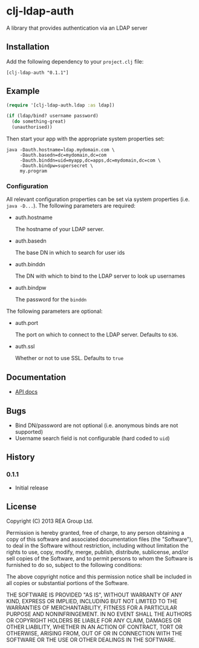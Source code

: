 # clj-ldap-auth

A library that provides authentication via an LDAP server

## Installation

Add the following dependency to your `project.clj` file:

    [clj-ldap-auth "0.1.1"]

## Example

```clojure
(require '[clj-ldap-auth.ldap :as ldap])

(if (ldap/bind? username password)
  (do something-great)
  (unauthorised))
```

Then start your app with the appropriate system properties set:

```
java -Dauth.hostname=ldap.mydomain.com \
     -Dauth.basedn=dc=mydomain,dc=com
     -Dauth.binddn=uid=myapp,dc=apps,dc=mydomain,dc=com \
     -Dauth.bindpw=supersecret \
     my.program
```

### Configuration

All relevant configuration properties can be set via system properties
(i.e. `java -D...`). The following parameters are required:

 * auth.hostname

   The hostname of your LDAP server.

 * auth.basedn

   The base DN in which to search for user ids

 * auth.binddn

   The DN with which to bind to the LDAP server to look up usernames

 * auth.bindpw

   The password for the `binddn`

The following parameters are optional:

 * auth.port

   The port on which to connect to the LDAP server. Defaults to `636`.

 * auth.ssl

   Whether or not to use SSL. Defaults to `true`


## Documentation

* [API docs](http://realestate-com-au.github.com/clj-ldap-auth/)


## Bugs

 * Bind DN/password are not optional (i.e. anonymous binds are not supported)
 * Username search field is not configurable (hard coded to `uid`)


## History

### 0.1.1

 * Initial release


## License

Copyright (C) 2013 REA Group Ltd.

Permission is hereby granted, free of charge, to any person obtaining a copy of this software and associated documentation files (the "Software"), to deal in the Software without restriction, including without limitation the rights to use, copy, modify, merge, publish, distribute, sublicense, and/or sell copies of the Software, and to permit persons to whom the Software is furnished to do so, subject to the following conditions:

The above copyright notice and this permission notice shall be included in all copies or substantial portions of the Software.

THE SOFTWARE IS PROVIDED "AS IS", WITHOUT WARRANTY OF ANY KIND, EXPRESS OR IMPLIED, INCLUDING BUT NOT LIMITED TO THE WARRANTIES OF MERCHANTABILITY, FITNESS FOR A PARTICULAR PURPOSE AND NONINFRINGEMENT. IN NO EVENT SHALL THE AUTHORS OR COPYRIGHT HOLDERS BE LIABLE FOR ANY CLAIM, DAMAGES OR OTHER LIABILITY, WHETHER IN AN ACTION OF CONTRACT, TORT OR OTHERWISE, ARISING FROM, OUT OF OR IN CONNECTION WITH THE SOFTWARE OR THE USE OR OTHER DEALINGS IN THE SOFTWARE.
